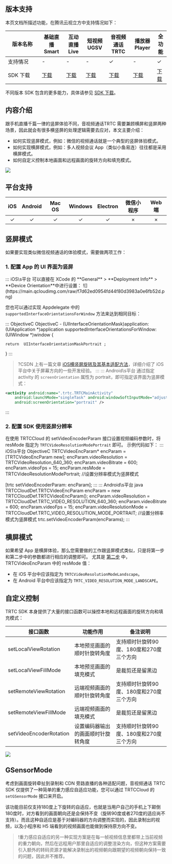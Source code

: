 ## 版本支持
本页文档所描述功能，在腾讯云视立方中支持情况如下：

| 版本名称 | 基础直播 Smart | 互动直播 Live | 短视频 UGSV | 音视频通话 TRTC | 播放器 Player | 全功能 |
| -------- | -------- | -------- | -------- | -------- | -------- | -------- |
| 支持情况 | -  | -  | -  | &#10003;  | -  | &#10003;  |
| SDK 下载 <div style="width: 90px"/> | [下载](https://vcube.cloud.tencent.com/home.html?sdk=basicLive) | [下载](https://vcube.cloud.tencent.com/home.html?sdk=interactivelive) | [下载](https://vcube.cloud.tencent.com/home.html?sdk=shortVideo) | [下载](https://vcube.cloud.tencent.com/home.html?sdk=video) | [下载](https://vcube.cloud.tencent.com/home.html?sdk=player) | [下载](https://vcube.cloud.tencent.com/home.html?sdk=allPart) |

不同版本 SDK 包含的更多能力，具体请参见 [SDK 下载](https://cloud.tencent.com/document/product/1449/56978)。

## 内容介绍

跟手机直播千篇一律的竖屏体验不同，音视频通话TRTC 需要兼顾横屏和竖屏两种场景，因此就会有很多横竖屏的处理逻辑需要去应对，本文主要介绍：
- 如何实现竖屏模式，例如：微信的视频通话就是一个典型的竖屏体验模式。
- 如何实现横屏模式，例如：多人视频会议 App（类似小鱼易连）往往都是采用横屏模式。
- 如何自定义控制本地画面和远程画面的旋转方向和填充模式。

![](https://main.qcloudimg.com/raw/f564a9a4df2b4df215e43d4b78a93d40.jpg)

## 平台支持

| iOS | Android | Mac OS | Windows | Electron|微信小程序 | Web 端|
|:-------:|:-------:|:-------:|:-------:|:-------:|:-------:|:-------:|
| &#10003;  |  &#10003; |  &#10003; |  &#10003;  |&#10003;  |  ×  |  × |


## 竖屏模式
如果要实现类似微信视频通话的体验模式，需要做两项工作：

[](id:step1)
### 1.  配置 App 的 UI 界面为竖屏
<dx-tabs>
::: iOS\s平台
可以直接在 XCode 的 **General** > **Deployment Info** > **Device Orientation**中进行设置：
![](https://main.qcloudimg.com/raw/f7d62ed0954fd44f80d3983a0e6fb52d.png)

您也可以通过实现 Appdelegate 中的  `supportedInterfaceOrientationsForWindow` 方法来达到相同目标：

<dx-codeblock>
::: ObjectiveC ObjectiveC
- (UIInterfaceOrientationMask)application:(UIApplication *)application 
    supportedInterfaceOrientationsForWindow:(UIWindow *)window 
    {

    return  UIInterfaceOrientationMaskPortrait ;

}
:::
</dx-codeblock>
>?CSDN 上有一篇文章 [iOS横竖屏旋转及其基本适配方法](https://blog.csdn.net/DreamcoffeeZS/article/details/79037207)，详细介绍了 iOS 平台中关于屏幕方向的一些开发经验。
:::
::: Android\s平台
通过指定 activity 的 `screenOrientation` 属性为 portrait，即可指定该界面为竖屏模式：
```xml
<activity android:name=".trtc.TRTCMainActivity"  
	android:launchMode="singleTask" android:windowSoftInputMode="adjustPan"
	android:screenOrientation="portrait" />
```
:::
</dx-tabs>

[](id:step2)
### 2. 配置 SDK 使用竖屏分辨率
在使用 TRTCCloud 的 setVideoEncoderParam 接口设置视频编码参数时，将 resMode 指定为 `TRTCVideoResolutionModePortrait` 即可。
示例代码如下：[](id:example_code)
<dx-codeblock>
::: iOS\s平台 ObjectiveC
TRTCVideoEncParam* encParam = [TRTCVideoEncParam new];
encParam.videoResolution = TRTCVideoResolution_640_360;
encParam.videoBitrate = 600;
encParam.videoFps = 15;
encParam.resMode = TRTCVideoResolutionModePortrait; //设置分辨率模式为竖屏模式

[trtc setVideoEncoderParam: encParam];
:::
::: Android\s平台 java
TRTCCloudDef.TRTCVideoEncParam encParam = new TRTCCloudDef.TRTCVideoEncParam();
encParam.videoResolution = TRTCCloudDef.TRTC_VIDEO_RESOLUTION_640_360;
encParam.videoBitrate = 600;
encParam.videoFps = 15;
encParam.videoResolutionMode = TRTCCloudDef.TRTC_VIDEO_RESOLUTION_MODE_PORTRAIT; //设置分辨率模式为竖屏模式
trtc.setVideoEncoderParam(encParams);
:::
</dx-codeblock>

## 横屏模式
如果希望 App 是横屏体验，那么您需要做的工作跟竖屏模式类似，只是将第一步和第二步中的参数都进行相应的调整即可。
尤其是 [第二步](#step2) 中，TRTCVideoEncParam 中的 resMode 值：
- 在 iOS 平台中应该指定为 `TRTCVideoResolutionModeLandscape`。
- 在 Android 平台中应该指定为 `TRTC_VIDEO_RESOLUTION_MODE_LANDSCAPE`。

## 自定义控制

TRTC SDK 本身提供了大量的接口函数可以操控本地和远程画面的旋转方向和填充模式：

| 接口函数 | 功能作用 |  备注说明 |
|---------|---------| ----- |
| setLocalViewRotation | 本地预览画面的顺时针旋转角度| 支持顺时针旋转90度、180度和270度三个方向  |
| setLocalViewFillMode | 本地预览画面的填充模式 | 是裁剪还是留黑边|
| setRemoteViewRotation | 远端视频画面的顺时针旋转角度 | 支持顺时针旋转90度、180度和270度三个方向  |
| setRemoteViewFillMode | 远端视频画面的填充模式 | 是裁剪还是留黑边|
| setVideoEncoderRotation | 设置编码器输出的画面顺时针旋转角度 | 支持顺时针旋转90度、180度和270度三个方向|

![](https://main.qcloudimg.com/raw/5382e78586d74c0c9a2b8d407d7db33e.jpg)


## GSensorMode
考虑到画面旋转牵扯到录制和 CDN 旁路直播的各种适配问题，音视频通话 TRTC SDK 仅提供了一种简单的重力感应自适应功能，您可以通过 TRTCCloud 的 `setGSensorMode`  接口来开启。

该功能目前仅支持180度上下旋转的自适应，也就是当用户自己的手机上下颠倒180度时，对方看到的画面朝向还是会保持不变（旋转90度或者270度的适应尚不支持）。而且这种自适应是基于对编码器的方向调整而实现的，因此录制出的视频，以及小程序和 H5 端看到的视频画面也能做到保持原方向不变。

>!重力感应自适应的另一种实现方案是在每一帧视频信息里都带上当前视频的重力朝向，然后在远程用户那里自适应的调整渲染方向，但这种方案需要引入额外的转码资源才能解决录制出的视频朝向跟期望的视频朝向保持一致的问题，因此并不推荐。




